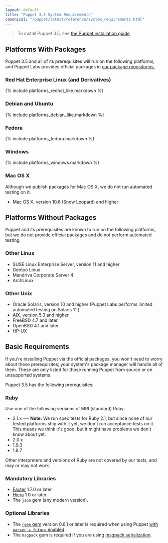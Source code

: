 ```yaml
---
layout: default
title: "Puppet 3.5 System Requirements"
canonical: "/puppet/latest/reference/system_requirements.html"
---
```


> To install Puppet 3.5, see [the Puppet installation guide](/guides/install_puppet/pre_install.html).

Platforms With Packages
-----

Puppet 3.5 and all of its prerequisites will run on the following platforms, and Puppet Labs provides official packages in [our package repositories.](/guides/puppetlabs_package_repositories.html)

### Red Hat Enterprise Linux (and Derivatives)

{% include platforms_redhat_like.markdown %}

### Debian and Ubuntu

{% include platforms_debian_like.markdown %}

### Fedora

{% include platforms_fedora.markdown %}

### Windows

{% include platforms_windows.markdown %}

### Mac OS X

Although we publish packages for Mac OS X, we do not run automated testing on it.

- Mac OS X, version 10.6 (Snow Leopard) and higher

Platforms Without Packages
-----

Puppet and its prerequisites are known to run on the following platforms, but we do not provide official packages and do not perform automated testing.

### Other Linux

- SUSE Linux Enterprise Server, version 11 and higher
- Gentoo Linux
- Mandriva Corporate Server 4
- ArchLinux

### Other Unix

- Oracle Solaris, version 10 and higher (Puppet Labs performs limited automated testing on Solaris 11.)
- AIX, version 5.3 and higher
- FreeBSD 4.7 and later
- OpenBSD 4.1 and later
- HP-UX

Basic Requirements
-----

If you're installing Puppet via the official packages, you won't need to worry about these prerequisites; your system's package manager will handle all of them. These are only listed for those running Puppet from source or on unsupported systems.

Puppet 3.5 has the following prerequisites:

### Ruby

Use one of the following versions of MRI (standard) Ruby:

* 2.1.x --- **Note:** We run spec tests for Ruby 2.1, but since none of our tested platforms ship with it yet, we don't run acceptance tests on it. This means we think it's good, but it might have problems we don't know about yet.
* 2.0.x
* 1.9.3
* 1.8.7

Other interpreters and versions of Ruby are not covered by our tests, and may or may not work.

### Mandatory Libraries

- [Facter](http://www.puppetlabs.com/puppet/related-projects/facter/) 1.7.0 or later
- [Hiera](/hiera/latest/) 1.0 or later
- The `json` gem (any modern version).

### Optional Libraries

- The [`rgen` gem](http://ruby-gen.org/downloads) version 0.6.1 or later is required when using Puppet [with `parser = future` enabled](./experiments_future.html).
- The `msgpack` gem is required if you are using [msgpack serialization](./experiments_msgpack.html).
